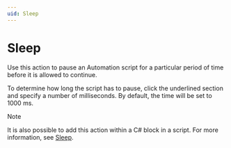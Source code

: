 ```yaml
---
uid: Sleep
---
```


# Sleep

Use this action to pause an Automation script for a particular period of time before it is allowed to continue.

To determine how long the script has to pause, click the underlined section and specify a number of milliseconds. By default, the time will be set to 1000 ms.

> [!NOTE]
> It is also possible to add this action within a C# block in a script. For more information, see [Sleep](xref:Engine_methods#sleep).

